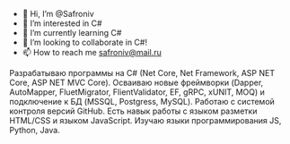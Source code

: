 - 👋 Hi, I’m @Safroniv
- 👀 I’m interested in C#
- 🌱 I’m currently learning C#
- 💞️ I’m looking to collaborate in C#!
- 📫 How to reach me safroniv@mail.ru

Разрабатываю программы на C# (Net Core, Net Framework, ASP NET Core, ASP NET MVC Core). Осваиваю новые фреймворки (Dapper, AutoMapper, FluetMigrator, FlientValidator, EF, gRPC, xUNIT, MOQ)  и подключение к БД (MSSQL, Postgress, MySQL). Работаю с системой контроля версий GitHub. Есть навык работы с языком разметки HTML/CSS и языком JavaScript. Изучаю языки программирования JS, Python, Java.
